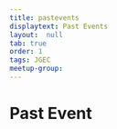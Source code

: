 ```yaml
---
title: pastevents
displaytext: Past Events 
layout:  null
tab: true
order: 1
tags: JGEC
meetup-group: 
---
```


# Past Event

